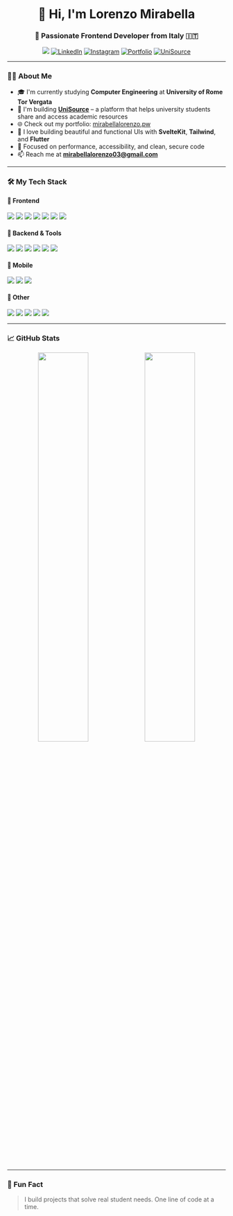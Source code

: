 <h1 align="center">👋 Hi, I'm Lorenzo Mirabella</h1>
<h3 align="center">🚀 Passionate Frontend Developer from Italy 🇮🇹</h3>

<p align="center">
  <a href="mailto:mirabellalorenzo03@gmail.com"><img src="https://img.shields.io/badge/email-mirabellalorenzo03@gmail.com-red?style=flat&logo=gmail"></a>
  <a href="https://linkedin.com/in/mirabellalorenzo" target="_blank"><img src="https://img.shields.io/badge/linkedin-%230077B5.svg?style=flat&logo=linkedin&logoColor=white" alt="LinkedIn"></a>
  <a href="https://instagram.com/mirabella_lorenzo_" target="_blank"><img src="https://img.shields.io/badge/instagram-%23E4405F.svg?style=flat&logo=instagram&logoColor=white" alt="Instagram"></a>
  <a href="https://mirabellalorenzo.pw" target="_blank"><img src="https://img.shields.io/badge/Portfolio-mirabellalorenzo.pw-informational?style=flat&logo=google-chrome&logoColor=white" alt="Portfolio"></a>
  <a href="https://unisource.site" target="_blank"><img src="https://img.shields.io/badge/Project-UniSource-blueviolet?style=flat&logo=vercel&logoColor=white" alt="UniSource"></a>
</p>

---

### 👨‍💻 About Me

- 🎓 I'm currently studying **Computer Engineering** at **University of Rome Tor Vergata**
- 💼 I'm building **[UniSource](https://unisource.site)** – a platform that helps university students share and access academic resources
- 🌐 Check out my portfolio: [mirabellalorenzo.pw](https://mirabellalorenzo.pw)
- 🧠 I love building beautiful and functional UIs with **SvelteKit**, **Tailwind**, and **Flutter**
- 🔐 Focused on performance, accessibility, and clean, secure code
- 📫 Reach me at **mirabellalorenzo03@gmail.com**

---

### 🛠️ My Tech Stack

#### 🚀 Frontend
<p>
  <img src="https://img.shields.io/badge/-Svelte-%23FF3E00?style=flat&logo=svelte&logoColor=white"/>
  <img src="https://img.shields.io/badge/-Flutter-%2302569B?style=flat&logo=flutter&logoColor=white"/>
  <img src="https://img.shields.io/badge/-HTML5-%23E34F26?style=flat&logo=html5&logoColor=white"/>
  <img src="https://img.shields.io/badge/-CSS3-%231572B6?style=flat&logo=css3&logoColor=white"/>
  <img src="https://img.shields.io/badge/-Tailwind-%2306B6D4?style=flat&logo=tailwind-css&logoColor=white"/>
  <img src="https://img.shields.io/badge/-JavaScript-%23F7DF1E?style=flat&logo=javascript&logoColor=black"/>
  <img src="https://img.shields.io/badge/-TypeScript-%23007ACC?style=flat&logo=typescript&logoColor=white"/>
</p>

#### 🔧 Backend & Tools
<p>
  <img src="https://img.shields.io/badge/-Node.js-%23339933?style=flat&logo=node.js&logoColor=white"/>
  <img src="https://img.shields.io/badge/-Firebase-%23FFCA28?style=flat&logo=firebase&logoColor=black"/>
  <img src="https://img.shields.io/badge/-Google Cloud-%234285F4?style=flat&logo=google-cloud&logoColor=white"/>
  <img src="https://img.shields.io/badge/-MySQL-%2300f?style=flat&logo=mysql&logoColor=white"/>
  <img src="https://img.shields.io/badge/-Git-%23F05032?style=flat&logo=git&logoColor=white"/>
  <img src="https://img.shields.io/badge/-Postman-%23FF6C37?style=flat&logo=postman&logoColor=white"/>
</p>

#### 📱 Mobile
<p>
  <img src="https://img.shields.io/badge/-Android-%233DDC84?style=flat&logo=android&logoColor=white"/>
  <img src="https://img.shields.io/badge/-Kotlin-%230095D5?style=flat&logo=kotlin&logoColor=white"/>
  <img src="https://img.shields.io/badge/-Dart-%230175C2?style=flat&logo=dart&logoColor=white"/>
</p>

#### 🧠 Other
<p>
  <img src="https://img.shields.io/badge/-Linux-%23FCC624?style=flat&logo=linux&logoColor=black"/>
  <img src="https://img.shields.io/badge/-Python-%2314354C?style=flat&logo=python&logoColor=white"/>
  <img src="https://img.shields.io/badge/-C-%2300599C?style=flat&logo=c&logoColor=white"/>
  <img src="https://img.shields.io/badge/-Java-%23ED8B00?style=flat&logo=java&logoColor=white"/>
  <img src="https://img.shields.io/badge/-Arduino-%2300979D?style=flat&logo=arduino&logoColor=white"/>
</p>

---

### 📈 GitHub Stats

<p align="center">
  <img src="https://github-readme-stats.vercel.app/api?username=lorenzomirabella&show_icons=true&theme=radical&hide_border=true" width="48%"/>
  <img src="https://github-readme-stats.vercel.app/api/top-langs/?username=lorenzomirabella&layout=compact&theme=radical&hide_border=true" width="48%"/>
</p>

---

### 🧠 Fun Fact
> I build projects that solve real student needs. One line of code at a time.
